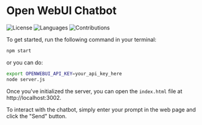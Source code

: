# Open WebUI Chatbot

![License](https://img.shields.io/github/license/tdiprima/OpenWebUIChatbot)
![Languages](https://img.shields.io/github/languages/top/tdiprima/OpenWebUIChatbot)
![Contributions](https://img.shields.io/badge/contributions-welcome-brightgreen)

To get started, run the following command in your terminal:

```sh
npm start
```

or you can do:

```sh
export OPENWEBUI_API_KEY=your_api_key_here
node server.js
```

Once you've initialized the server, you can open the `index.html` file at http://localhost:3002.

To interact with the chatbot, simply enter your prompt in the web page and click the "Send" button.
